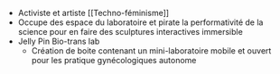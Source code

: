 - Activiste et artiste [[Techno-féminisme]]
- Occupe des espace du laboratoire et pirate la performativité de la science pour en faire des sculptures interactives immersible
- Jelly Pin Bio-trans lab
	- Création de boite contenant un mini-laboratoire mobile et ouvert pour les pratique gynécologiques autonome